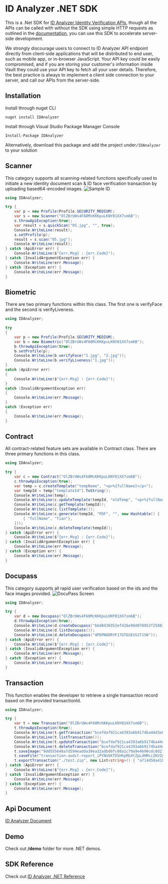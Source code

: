 
# ID Analyzer .NET SDK
This is a .Net SDK for [ID Analyzer Identity Verification APIs](https://www.idanalyzer.com), though all the APIs can be called with without the SDK using simple HTTP requests as outlined in the [documentation](https://developer.idanalyzer.com), you can use this SDK to accelerate server-side development.

We strongly discourage users to connect to ID Analyzer API endpoint directly  from client-side applications that will be distributed to end user, such as mobile app, or in-browser JavaScript. Your API key could be easily compromised, and if you are storing your customer's information inside Vault they could use your API key to fetch all your user details. Therefore, the best practice is always to implement a client side connection to your server, and call our APIs from the server-side.

## Installation
Install through nuget CLI

```shell
nuget install IDAnalyzer
```
Install through Visual Studio Package Manager Console

```shell
Install-Package IDAnalyzer
```

Alternatively, download this package and add the project under`/IDAnalyzer` to your solution

## Scanner
This category supports all scanning-related functions specifically used to initiate a new identity document scan & ID face verification transaction by uploading based64-encoded images.
![Sample ID](https://www.idanalyzer.com/img/sampleid1.jpg)
```c#
using IDAnalyzer;

try {
    var p = new Profile(Profile.SECURITY_MEDIUM);
    var s = new Scanner("OlZBrUWs4F60McKKKpuLKNY01XX7sm6B");
    s.throwApiException(true);
    var result = s.quickScan("05.jpg", "", true);
    Console.WriteLine(result);
    s.setProfile(p);
    result = s.scan("05.jpg");
    Console.WriteLine(result);
} catch (ApiError err) {
    Console.WriteLine($"{err.Msg} : {err.Code}");
} catch (InvalidArgumentException err) {
    Console.WriteLine(err.Message);
} catch (Exception err) {
    Console.WriteLine(err.Message);
}
```

## Biometric
There are two primary functions within this class. The first one is verifyFace and the second is verifyLiveness.
```c#
using IDAnalyzer;

try
{
    var p = new Profile(Profile.SECURITY_MEDIUM);
    var b = new Biometric("OlZBrUWs4F60McKKKpuLKNY01XX7sm6B");
    b.throwApiException(true);
    b.setProfile(p);
    Console.WriteLine(b.verifyFace("1.jpg", "2.jpg"));
    Console.WriteLine(b.verifyLiveness("1.jpg"));
}
catch (ApiError err)
{
    Console.WriteLine($"{err.Msg} : {err.Code}");
}
catch (InvalidArgumentException err)
{
    Console.WriteLine(err.Message);
}
catch (Exception err)
{
    Console.WriteLine(err.Message);
}
```

## Contract
All contract-related feature sets are available in Contract class. There are three primary functions in this class.
```c#
using IDAnalyzer;

try {
    var c = new Contract("OlZBrUWs4F60McKKKpuLKNY01XX7sm6B");
    c.throwApiException(true);
    var temp = c.createTemplate("tempName", "<p>%{fullName}</p>");
    var tempId = temp["templateId"].ToString();
    Console.WriteLine(temp);
    Console.WriteLine(c.updateTemplate(tempId, "oldTemp", "<p>%{fullName}</p><p>Hello!!</p>"));
    Console.WriteLine(c.getTemplate(tempId));
    Console.WriteLine(c.listTemplate());
    Console.WriteLine(c.generate(tempId, "PDF", "", new Hashtable() {
        { "fullName", "Tian"},
    }));
    Console.WriteLine(c.deleteTemplate(tempId));
} catch (ApiError err) {
    Console.WriteLine($"{err.Msg} : {err.Code}");
} catch (InvalidArgumentException err) {
    Console.WriteLine(err.Message);
} catch (Exception err) {
    Console.WriteLine(err.Message);
}
```

## Docupass
This category supports all rapid user verification based on the ids and the face images provided.
![DocuPass Screen](https://www.idanalyzer.com/img/docupassliveflow.jpg)
```c#
using IDAnalyzer;

try {
    var d = new Docupass("OlZBrUWs4F60McKKKpuLKNY01XX7sm6B");
    d.throwApiException(true);
    Console.WriteLine(d.createDocupass("bbd8436953ef426e98d078953f258835"));
    Console.WriteLine(d.listDocupass());
    Console.WriteLine(d.deleteDocupass("4PDPN8DRYF17GTEGEUS1T1SN"));
} catch (ApiError err) {
    Console.WriteLine($"{err.Msg} : {err.Code}");
} catch (InvalidArgumentException err) {
    Console.WriteLine(err.Message);
} catch (Exception err) {
    Console.WriteLine(err.Message);
}
```

## Transaction
This function enables the developer to retrieve a single transaction record based on the provided transactionId.
```c#
using IDAnalyzer;

try {
    var t = new Transaction("OlZBrUWs4F60McKKKpuLKNY01XX7sm6B");
    t.throwApiException(true);
    Console.WriteLine(t.getTransaction("bcefdaf921ca4393a6b9174ba44d3e8f"));
    Console.WriteLine(t.listTransaction());
    Console.WriteLine(t.updateTransaction("bcefdaf921ca4393a6b9174ba44d3e8f", "review"));
    Console.WriteLine(t.deleteTransaction("bcefdaf921ca4393a6b9174ba44d3e8f"));
    t.saveImage("9dd555648a7d594eadda39ea32adbd0fc08a1c79a9e4690cdc8d213f188f5376", "test.jpg");
    t.saveFile("transaction-audit-report_iPYNUSKTD5HhpRb4tZpLdHMsiZKVZgWX.pdf", "test.pdf");
    t.exportTransaction("./test.zip", new List<string>() { "a714d58a41874326874c7ce0052717ee", "cb45b0898aeb4a3b8fd578f136f4fafa" }, "json");
} catch (ApiError err) {
    Console.WriteLine($"{err.Msg} : {err.Code}");
} catch (InvalidArgumentException err) {
    Console.WriteLine(err.Message);
} catch (Exception err) {
    Console.WriteLine(err.Message);
}
```

## Api Document
[ID Analyzer Document](https://id-analyzer-v2.readme.io/docs/net)

## Demo
Check out **/demo** folder for more .NET demos.

## SDK Reference
Check out [ID Analyzer .NET Reference](https://idanalyzer.github.io/id-analyzer-nodejs/)